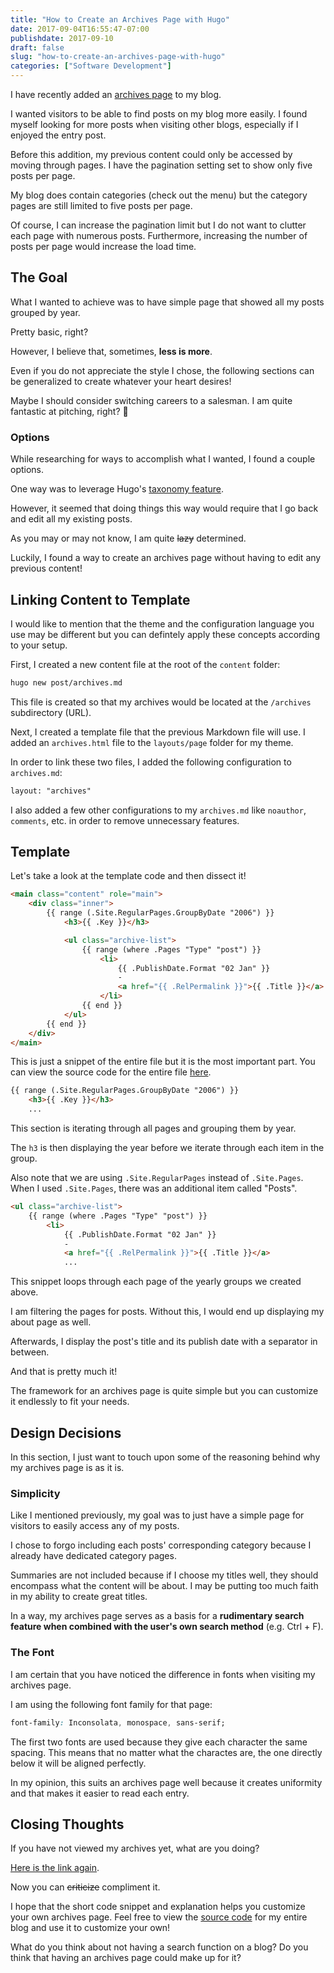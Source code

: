 ```yaml
---
title: "How to Create an Archives Page with Hugo"
date: 2017-09-04T16:55:47-07:00
publishdate: 2017-09-10
draft: false
slug: "how-to-create-an-archives-page-with-hugo"
categories: ["Software Development"]
---
```


I have recently added an [archives page](/archives) to my blog.

I wanted visitors to be able to find posts on my blog more easily. I found myself looking for more posts when visiting other blogs, especially if I enjoyed the entry post.

Before this addition, my previous content could only be accessed by moving through pages. I have the pagination setting set to show only five posts per page.

My blog does contain categories (check out the menu) but the category pages are still limited to five posts per page.

Of course, I can increase the pagination limit but I do not want to clutter each page with numerous posts. Furthermore, increasing the number of posts per page would increase the load time.

## The Goal

What I wanted to achieve was to have simple page that showed all my posts grouped by year.

Pretty basic, right?

However, I believe that, sometimes, **less is more**.

Even if you do not appreciate the style I chose, the following sections can be generalized to create whatever your heart desires!

Maybe I should consider switching careers to a salesman. I am quite fantastic at pitching, right? 🙂

### Options

While researching for ways to accomplish what I wanted, I found a couple options.

One way was to leverage Hugo's <a href="https://gohugo.io/content-management/taxonomies/" target="_blank" rel="nofollow">taxonomy feature</a>.

However, it seemed that doing things this way would require that I go back and edit all my existing posts. 

As you may or may not know, I am quite ~~lazy~~ determined.

Luckily, I found a way to create an archives page without having to edit any previous content!

## Linking Content to Template

I would like to mention that the theme and the configuration language you use may be different but you can defintely apply these concepts according to your setup.

First, I created a new content file at the root of the ```content``` folder:

```bash
hugo new post/archives.md
```

This file is created so that my archives would be located at the ```/archives``` subdirectory (URL).

Next, I created a template file that the previous Markdown file will use. I added an ```archives.html``` file to the ```layouts/page``` folder for my theme.

In order to link these two files, I added the following configuration to ```archives.md```:

```html
layout: "archives"
```

I also added a few other configurations to my ```archives.md``` like ```noauthor```, ```comments```, etc. in order to remove unnecessary features.

## Template

Let's take a look at the template code and then dissect it!

```html
<main class="content" role="main">
    <div class="inner">
        {{ range (.Site.RegularPages.GroupByDate "2006") }}
            <h3>{{ .Key }}</h3>

            <ul class="archive-list">
                {{ range (where .Pages "Type" "post") }}
                    <li>
                        {{ .PublishDate.Format "02 Jan" }}
                        - 
                        <a href="{{ .RelPermalink }}">{{ .Title }}</a>
                    </li>
                {{ end }}
            </ul>
        {{ end }}
    </div>
</main>
```

This is just a snippet of the entire file but it is the most important part. You can view the source code for the entire file <a href="https://github.com/davidlamt/hugo-theme-casper/blob/master/layouts/page/archives.html" target="_blank" rel="nofollow">here</a>.

```html
{{ range (.Site.RegularPages.GroupByDate "2006") }}
    <h3>{{ .Key }}</h3>
    ...
```

This section is iterating through all pages and grouping them by year.

The ```h3``` is then displaying the year before we iterate through each item in the group.

Also note that we are using ```.Site.RegularPages``` instead of ```.Site.Pages```. When I used ```.Site.Pages```, there was an additional item called "Posts".

```html
<ul class="archive-list">
    {{ range (where .Pages "Type" "post") }}
        <li>
            {{ .PublishDate.Format "02 Jan" }}
            - 
            <a href="{{ .RelPermalink }}">{{ .Title }}</a>
            ...
```

This snippet loops through each page of the yearly groups we created above.

I am filtering the pages for posts. Without this, I would end up displaying my about page as well.

Afterwards, I display the post's title and its publish date with a separator in between.

And that is pretty much it!

The framework for an archives page is quite simple but you can customize it endlessly to fit your needs. 

## Design Decisions

In this section, I just want to touch upon some of the reasoning behind why my archives page is as it is.

### Simplicity

Like I mentioned previously, my goal was to just have a simple page for visitors to easily access any of my posts.

I chose to forgo including each posts' corresponding category because I already have dedicated category pages.

Summaries are not included because if I choose my titles well, they should encompass what the content will be about. I may be putting too much faith in my ability to create great titles.

In a way, my archives page serves as a basis for a **rudimentary search feature when combined with the user's own search method** (e.g. Ctrl + F).

### The Font

I am certain that you have noticed the difference in fonts when visiting my archives page.

I am using the following font family for that page:

```css
font-family: Inconsolata, monospace, sans-serif;
```

The first two fonts are used because they give each character the same spacing. This means that no matter what the charactes are, the one directly below it will be aligned perfectly.

In my opinion, this suits an archives page well because it creates uniformity and that makes it easier to read each entry.

## Closing Thoughts

If you have not viewed my archives yet, what are you doing? 

[Here is the link again](/archives).

Now you can ~~criticize~~ compliment it.

I hope that the short code snippet and explanation helps you customize your own archives page. Feel free to view the <a href="https://github.com/davidlamt/hugo-theme-casper/" target="_blank" rel="nofolow">source code</a> for my entire blog and use it to customize your own!

What do you think about not having a search function on a blog? Do you think that having an archives page could make up for it?